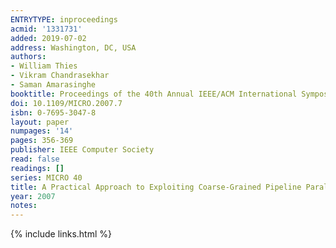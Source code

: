 ```yaml
---
ENTRYTYPE: inproceedings
acmid: '1331731'
added: 2019-07-02
address: Washington, DC, USA
authors:
- William Thies
- Vikram Chandrasekhar
- Saman Amarasinghe
booktitle: Proceedings of the 40th Annual IEEE/ACM International Symposium on Microarchitecture
doi: 10.1109/MICRO.2007.7
isbn: 0-7695-3047-8
layout: paper
numpages: '14'
pages: 356-369
publisher: IEEE Computer Society
read: false
readings: []
series: MICRO 40
title: A Practical Approach to Exploiting Coarse-Grained Pipeline Parallelism in C Programs
year: 2007
notes:
---
```

{% include links.html %}
